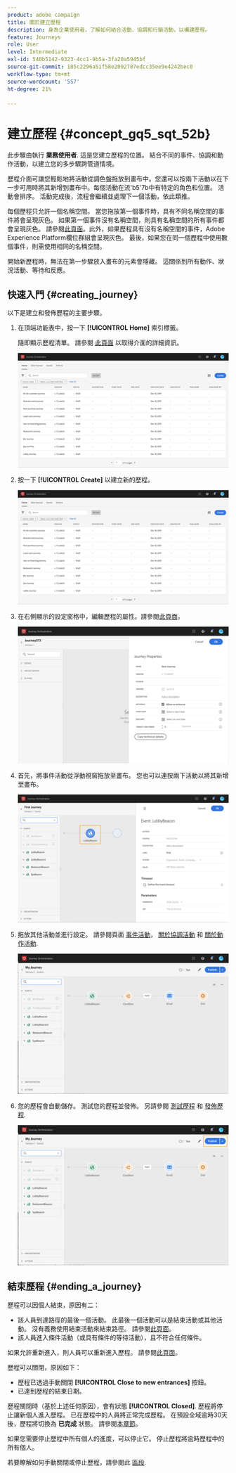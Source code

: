 ```yaml
---
product: adobe campaign
title: 關於建立歷程
description: 身為企業使用者，了解如何結合活動、協調和行銷活動，以構建歷程。
feature: Journeys
role: User
level: Intermediate
exl-id: 540b5142-9323-4cc1-9b5a-3fa20a5945bf
source-git-commit: 185c2296a51f58e2092787edcc35ee9e4242bec8
workflow-type: tm+mt
source-wordcount: '557'
ht-degree: 21%

---
```


# 建立歷程 {#concept_gq5_sqt_52b}

此步驟由執行 **業務使用者**. 這是您建立歷程的位置。 結合不同的事件、協調和動作活動，以建立您的多步驟跨管道情境。

歷程介面可讓您輕鬆地將活動從調色盤拖放到畫布中。您還可以按兩下活動以在下一步可用時將其新增到畫布中。每個活動在流&#39;b5&#39;7b中有特定的角色和位置。 活動會排序。 活動完成後，流程會繼續並處理下一個活動，依此類推。

每個歷程只允許一個名稱空間。 當您拖放第一個事件時，具有不同名稱空間的事件將會呈現灰色。 如果第一個事件沒有名稱空間，則具有名稱空間的所有事件都會呈現灰色。 請參閱[此頁面](../event/selecting-the-namespace.md)。此外，如果歷程具有沒有名稱空間的事件，Adobe Experience Platform欄位群組會呈現灰色。 最後，如果您在同一個歷程中使用數個事件，則需使用相同的名稱空間。

開始新歷程時，無法在第一步驟放入畫布的元素會隱藏。 這關係到所有動作、狀況活動、等待和反應。

## 快速入門 {#creating_journey}

以下是建立和發佈歷程的主要步驟。

1. 在頂端功能表中，按一下 **[!UICONTROL Home]** 索引標籤。

   隨即顯示歷程清單。 請參閱 [此頁面](../building-journeys/using-the-journey-designer.md) 以取得介面的詳細資訊。

   ![](../assets/journey30.png)

1. 按一下 **[!UICONTROL Create]** 以建立新的歷程。

   ![](../assets/journey31.png)

1. 在右側顯示的設定窗格中，編輯歷程的屬性。請參閱[此頁面](../building-journeys/changing-properties.md)。

   ![](../assets/journey32.png)

1. 首先，將事件活動從浮動視窗拖放至畫布。 您也可以連按兩下活動以將其新增至畫布。

   ![](../assets/journey33.png)

1. 拖放其他活動並進行設定。 請參閱頁面 [事件活動](../building-journeys/event-activities.md)， [關於協調活動](../building-journeys/about-orchestration-activities.md) 和 [關於動作活動](../building-journeys/about-action-activities.md).

   ![](../assets/journey34.png)

1. 您的歷程會自動儲存。 測試您的歷程並發佈。 另請參閱 [測試歷程](../building-journeys/testing-the-journey.md) 和 [發佈歷程](../building-journeys/publishing-the-journey.md).

   ![](../assets/journey36.png)

## 結束歷程 {#ending_a_journey}

歷程可以因個人結束，原因有二：

* 該人員到達路徑的最後一個活動。 此最後一個活動可以是結束活動或其他活動。 沒有義務使用結束活動來結束路徑。 請參閱[此頁面](../building-journeys/end-activity.md)。
* 該人員進入條件活動（或具有條件的等待活動），且不符合任何條件。

如果允許重新進入，則人員可以重新進入歷程。 請參閱[此頁面](../building-journeys/changing-properties.md)。

歷程可以關閉，原因如下：

* 歷程已透過手動關閉 **[!UICONTROL Close to new entrances]** 按鈕。
* 已達到歷程的結束日期。

歷程關閉時（基於上述任何原因），會有狀態 **[!UICONTROL Closed]**. 歷程將停止讓新個人進入歷程。 已在歷程中的人員將正常完成歷程。 在預設全域逾時30天後，歷程將切換為 **已完成** 狀態。 請參閱[本章節](../building-journeys/changing-properties.md#entrance)。

如果您需要停止歷程中所有個人的進度，可以停止它。 停止歷程將逾時歷程中的所有個人。

若要瞭解如何手動關閉或停止歷程，請參閱此 [區段](../building-journeys/terminating-a-journey.md).
